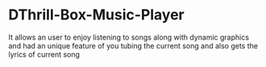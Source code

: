 # DThrill-Box-Music-Player
It allows an user to enjoy listening to songs along with dynamic graphics and had an unique feature of you tubing the current song and also gets the lyrics of current song
